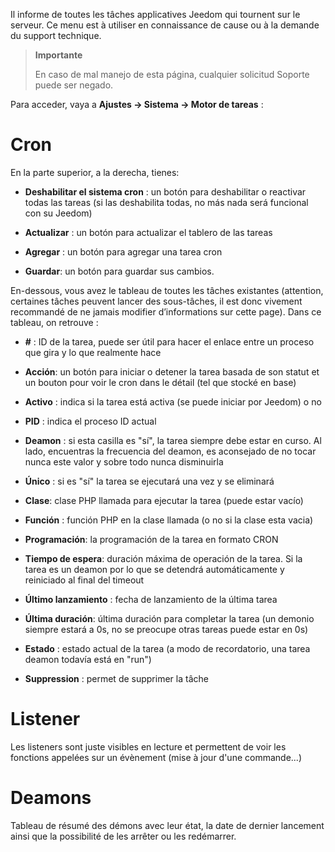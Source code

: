 Il informe de toutes les tâches applicatives Jeedom qui tournent sur le
serveur. Ce menu est à utiliser en connaissance de cause ou à la
demande du support technique.

> **Importante**
>
> En caso de mal manejo de esta página, cualquier solicitud
> Soporte puede ser negado.

Para acceder, vaya a **Ajustes → Sistema → Motor de tareas**
:

# Cron

En la parte superior, a la derecha, tienes:

-   **Deshabilitar el sistema cron** : un botón para deshabilitar o
    reactivar todas las tareas (si las deshabilita todas, no más
    nada será funcional con su Jeedom)

-   **Actualizar** : un botón para actualizar el tablero de las tareas

-   **Agregar** : un botón para agregar una tarea cron

-   **Guardar**: un botón para guardar sus cambios.

En-dessous, vous avez le tableau de toutes les tâches existantes
(attention, certaines tâches peuvent lancer des sous-tâches, il est donc
vivement recommandé de ne jamais modifier d’informations sur cette
page). Dans ce tableau, on retrouve :

-   **\#** : ID de la tarea, puede ser útil para hacer el enlace entre un
    proceso que gira y lo que realmente hace

-   **Acción**: un botón para iniciar o detener la tarea basada
    de son statut et un bouton pour voir le cron dans le détail (tel que stocké en base)

-   **Activo** : indica si la tarea está activa (se puede iniciar
    por Jeedom) o no

-   **PID** : indica el proceso ID actual

-   **Deamon** : si esta casilla es "sí", la tarea siempre debe
    estar en curso. Al lado, encuentras la frecuencia del deamon, es
    aconsejado de no tocar nunca este valor y sobre todo nunca
    disminuirla

-   **Único** : si es "sí" la tarea se ejecutará una vez
    y se eliminará

-   **Clase**: clase PHP llamada para ejecutar la tarea (puede
    estar vacío)

-   **Función** : función PHP en la clase llamada (o no
    si la clase esta vacia)

-   **Programación**: la programación de la tarea en formato CRON

-   **Tiempo de espera**: duración máxima de operación de la tarea. Si la
    tarea es un deamon por lo que se detendrá automáticamente y
    reiniciado al final del timeout

-   **Último lanzamiento** : fecha de lanzamiento de la última tarea

-   **Última duración**: última duración para completar la tarea (un
    demonio siempre estará a 0s, no se preocupe otras tareas
    puede estar en 0s)

-   **Estado** : estado actual de la tarea (a modo de recordatorio, una tarea deamon
    todavía está en "run")

-   **Suppression** : permet de supprimer la tâche


# Listener

Les listeners sont juste visibles en lecture et permettent de voir les fonctions appelées sur un évènement (mise à jour d'une commande...)

# Deamons

Tableau de résumé des démons avec leur état, la date de dernier lancement ainsi que la possibilité de les arrêter ou les redémarrer.
